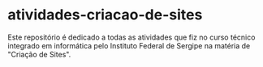 # atividades-criacao-de-sites
Este repositório é dedicado a todas as atividades que fiz no curso técnico integrado em informática pelo Instituto Federal de Sergipe na matéria de "Criação de Sites".
